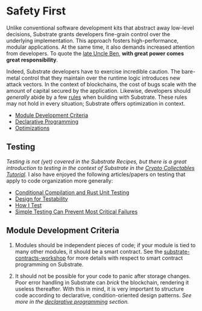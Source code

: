 # Safety First

Unlike conventional software development kits that abstract away low-level decisions, Substrate grants developers fine-grain control over the underlying implementation. This approach fosters high-performance, modular applications. At the same time, it also demands increased attention from developers. To quote the [late Uncle Ben](https://knowyourmeme.com/memes/with-great-power-comes-great-responsibility), **with great power comes great responsibility**.

Indeed, Substrate developers have to exercise incredible caution. The bare-metal control that they maintain over the runtime logic introduces new attack vectors. In the context of blockchains, the cost of bugs scale with the amount of capital secured by the application. Likewise, developers should *generally* abide by a few [rules](#criteria) when building with Substrate. These rules may not hold in every situation; Substrate offers optimization in context.

* [Module Development Criteria](#criteria)
* [Declarative Programming](./cop.md)
* [Optimizations](./optimizations.md)

## Testing

*Testing is not (yet) covered in the Substrate Recipes, but there is a great introduction to testing in the context of Substrate in the [Crypto Collectables Tutorial](https://www.shawntabrizi.com/substrate-collectables-workshop/#/5/setting-up-tests).* I also have enjoyed the following articles/papers on testing that apply to code organization more generally:
* [Conditional Compilation and Rust Unit Testing](https://os.phil-opp.com/unit-testing/)
* [Design for Testability](https://blog.nelhage.com/2016/03/design-for-testability/)
* [How I Test](https://blog.nelhage.com/2016/12/how-i-test/)
* [Simple Testing Can Prevent Most Critical Failures](https://www.usenix.org/system/files/conference/osdi14/osdi14-paper-yuan.pdf)

## Module Development Criteria <a name = "criteria"></a>

1. Modules should be independent pieces of code; if your module is tied to many other modules, it should be a smart contract. See the [substrate-contracts-workshop](https://github.com/shawntabrizi/substrate-contracts-workshop) for more details with respect to smart contract programming on Substrate.

2. It should not be possible for your code to panic after storage changes. Poor error handling in Substrate can *brick* the blockchain, rendering it useless thereafter. With this in mind, it is very important to structure code according to declarative, condition-oriented design patterns. *See more in the [declarative programming](./cop.md) section.*